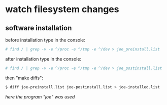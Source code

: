 # watch filesystem changes

## software installation
before installation type in the console:
```sh
# find / | grep -v -e ^/proc -e ^/tmp -e ^/dev > joe_preinstall.list 
```

after installation type in the console:
```sh
# find / | grep -v -e ^/proc -e ^/tmp -e ^/dev > joe_postinstall.list
```

then "make diffs":
```sh
$ diff joe-preinstall.list joe-postinstall.list > joe-installed.list 
```

*here the program "joe" was used* 

